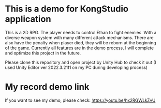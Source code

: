 # This is a demo for KongStudio application
This is a 2D RPG. The player needs to control Ethan to fight enemies. With a diverse weapon system with many different attack mechanisms. There are also have the penalty when player died, they will be reborn at the beginning of the game.
Currently all features are in the demo process, I will complete and optimize this project in the future.

Please clone this repository and open project by Unity Hub to check it out (I used Unity Editor ver 2022.3.21f1 on my PC during developing process)
# My record demo link
If you want to see my demo, please check: https://youtu.be/hx2RGWLkZvU
